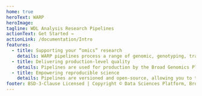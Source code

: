 ```yaml
---
home: true
heroText: WARP
heroImage: 
tagline: WDL Analysis Research Pipelines    
actionText: Get Started →
actionLink: /documentation/Intro
features:
  - title: Supporting your “omics” research
    details: WARP pipelines process a range of genomic, genotyping, transcriptomic and epigenomic data
  - title: Delivering production-level quality
    details: Pipelines are used for production by the Broad Genomics Platform and the Human Cell Atlas; they are scientifically validated, scalable, and cost- and cloud- optimized
  - title: Empowering reproducible science
    details: Pipelines are versioned and open-source, allowing you to track and share exactly how your data was processed 
footer: BSD-3-Clause Licensed | Copyright © Data Sciences Platform, Broad Institute.
---
```

